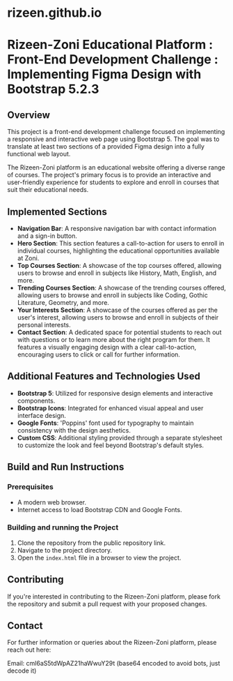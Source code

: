 # rizeen.github.io

# Rizeen-Zoni Educational Platform : Front-End Development Challenge : Implementing Figma Design with Bootstrap 5.2.3

## Overview
This project is a front-end development challenge focused on implementing a responsive and interactive web page using Bootstrap 5. The goal was to translate at least two sections of a provided Figma design into a fully functional web layout.

The Rizeen-Zoni platform is an educational website offering a diverse range of courses. The project's primary focus is to provide an interactive and user-friendly experience for students to explore and enroll in courses that suit their educational needs.

## Implemented Sections
- **Navigation Bar**: A responsive navigation bar with contact information and a sign-in button.
- **Hero Section**: This section features a call-to-action for users to enroll in individual courses, highlighting the educational opportunities available at Zoni.
- **Top Courses Section**: A showcase of the top courses offered, allowing users to browse and enroll in subjects like History, Math, English, and more.
- **Trending Courses Section**: A showcase of the trending courses offered, allowing users to browse and enroll in subjects like Coding, Gothic Literature, Geometry, and more.
- **Your Interests Section**: A showcase of the courses offered as per the user's interest, allowing users to browse and enroll in subjects of their personal interests.
- **Contact Section**: A dedicated space for potential students to reach out with questions or to learn more about the right program for them. It features a visually engaging design with a clear call-to-action, encouraging users to click or call for further information.

## Additional Features and Technologies Used
- **Bootstrap 5**: Utilized for responsive design elements and interactive components.
- **Bootstrap Icons**: Integrated for enhanced visual appeal and user interface design.
- **Google Fonts**: 'Poppins' font used for typography to maintain consistency with the design aesthetics.
- **Custom CSS**: Additional styling provided through a separate stylesheet to customize the look and feel beyond Bootstrap's default styles.

## Build and Run Instructions
### Prerequisites
- A modern web browser.
- Internet access to load Bootstrap CDN and Google Fonts.

### Building and running the Project
1. Clone the repository from the public repository link.
2. Navigate to the project directory.
1. Open the `index.html` file in a browser to view the project.

## Contributing
If you're interested in contributing to the Rizeen-Zoni platform, please fork the repository and submit a pull request with your proposed changes.

## Contact
For further information or queries about the Rizeen-Zoni platform, please reach out here:

Email: cml6aS5tdWpAZ21haWwuY29t (base64 encoded to avoid bots, just decode it)

